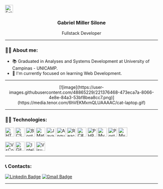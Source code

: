 
[<img src="https://img.shields.io/github/followers/m1113r?label=follow&style=for-the-badge" height="26" title="Follow me" />](https://github.com/m1113r) 
<br />
<h3 align="center" >Gabriel Miller Silone</h3>
<p align="center" >Fullstack Developer</p>

<hr />

### :red_haired_man: About me:

- 📚 Graduated in Analyses and Systems Development at University of Campinas - UNICAMP.
- 🦏 I'm currently focused on learning Web Development.

<hr />

<p align="center">
[![image](https://user-images.githubusercontent.com/48865229/221376468-473eca7a-8066-4e8e-84a3-53bf8bea8cc7.png)](https://media.tenor.com/6hVEKMxmQLUAAAAC/cat-laptop.gif)
</p>
<hr />

### :technologist: Technologies: 
<p align="left">
  <img alt="HTML5" src="https://img.shields.io/badge/html5-%23E34F26.svg?&style=for-the-badge&logo=html5&logoColor=white" height="30"/>
  <img alt="CSS3" src="https://img.shields.io/badge/css3-%231572B6.svg?&style=for-the-badge&logo=css3&logoColor=white" height="30"/>
  <img alt="Bootstrap" src="https://img.shields.io/badge/Bootstrap-563D7C?style=for-the-badge&logo=bootstrap&logoColor=white" height="30"/>
  <img alt="MaterialUI" src="https://img.shields.io/badge/Material--UI-0081CB?style=for-the-badge&logo=material-ui&logoColor=white" height="30"/>
  <img alt="JavaScript" src="https://img.shields.io/badge/javascript-%23323330.svg?&style=for-the-badge&logo=javascript&logoColor=%23F7DF1E" height="30"/>
  <img alt="AngularJS" src="https://img.shields.io/badge/AngularJS-E23237?style=for-the-badge&logo=angularjs&logoColor=white" height="30"/>
  <img alt="ReactJS" src="https://img.shields.io/badge/React-20232A?style=for-the-badge&logo=react&logoColor=61DAFB" height="30"/>
  <img alt="C#" src="https://img.shields.io/badge/C%23-239120?style=for-the-badge&logo=c-sharp&logoColor=white" height="30"/>
  <img alt="PHP" src="https://img.shields.io/badge/PHP-777BB4?style=for-the-badge&logo=php&logoColor=white" height="30"/>
  <img alt="MySQL" src="https://img.shields.io/badge/MySQL-005C84?style=for-the-badge&logo=mysql&logoColor=white" height="30"/>
  <img alt="PostgreSQL" src="https://img.shields.io/badge/PostgreSQL-316192?style=for-the-badge&logo=postgresql&logoColor=white" height="30"/>
  <img alt="MySQL" src="https://img.shields.io/badge/MySQL-005C84?style=for-the-badge&logo=mysql&logoColor=white" height="30"/>
</p>

<p align="left">
  <img alt="VsCode" src="https://img.shields.io/badge/VS%20Code-007ACC.svg?&style=for-the-badge&logo=visual-studio-code&logoColor=white" height="30" />
  <img alt="Git" src="https://img.shields.io/badge/git-%23F05033.svg?&style=for-the-badge&logo=git&logoColor=white" height="30"/>
  <img alt="IntelliJ IDEA" src="https://img.shields.io/badge/IntelliJIDEA-000000.svg?&style=for-the-badge&logo=intellij-idea&logoColor=white" height="30"/>
  <img alt="Visual Studio" src="https://img.shields.io/badge/Visual_Studio-5C2D91?style=for-the-badge&logo=visual%20studio&logoColor=white" height="30"/>
</p>

<hr />

### :telephone_receiver: Contacts: 
[![Linkedin Badge](https://img.shields.io/badge/-Gabriel%20Miller-0a66c2?style=flat-square&logo=Linkedin&logoColor=white&link=https://www.linkedin.com/in/gabrielmillersilone/)](https://www.linkedin.com/in/gabrielmillersilone/) 
[![Gmail Badge](https://img.shields.io/badge/-gabrielmillersilone@gmail.com-9c0000?style=flat-square&logo=Gmail&logoColor=white&link=mailto:gabrielmillersilone@gmail.com)](mailto:gabrielmillersilone@gmail.com)

<hr />
